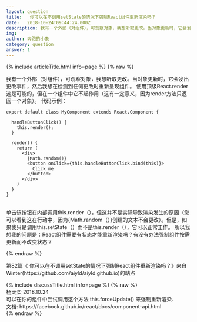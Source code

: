 ```yaml
---
layout: question
title:   你可以在不调用setState的情况下强制React组件重新渲染吗？
date:   2018-10-24T09:44:24.000Z
description: 我有一个外部（对组件），可观察对象，我想听取更改。当对象更新时，它会发出更改事件，然后我想在检测到任何更改时重新呈现组件。 使用顶级React.render这是...
img: 
author: 奔跑的小象
category: question
answer: 1
---
```

<div class="article-root">
  <div class="article">
    {% include articleTitle.html info=page %}
    {% raw %}
    <div class="article-content"><p>我有一个外部（对组件），可观察对象，我想听取更改。当对象更新时，它会发出更改事件，然后我想在检测到任何更改时重新呈现组件。 使用顶级React.render这是可能的，但在一个组件中它不起作用（这有一定意义，因为render方法只返回一个对象）。 代码示例：</p>

<pre>
<code>export default class MyComponent extends React.Component {

  handleButtonClick() {
    this.render();
  }

  render() {
    return (
      &lt;div&gt;
        {Math.random()}
        &lt;button onClick={this.handleButtonClick.bind(this)}&gt;
          Click me
        &lt;/button&gt;
      &lt;/div&gt;
    )
  }
}</code></pre>

<p><br />
单击该按钮在内部调用this.render（），但这并不是实际导致渲染发生的原因（您可以看到这在行动中，因为{Math.random（）}创建的文本不会更改）。但是，如果我只是调用this.setState（）而不是this.render（），它可以正常工作。 所以我想我的问题是：React组件需要有状态才能重新渲染吗？有没有办法强制组件按需更新而不改变状态？</p>
</div>
    {% endraw %}
  </div>
  <p class="winter_mark">第82篇《 你可以在不调用setState的情况下强制React组件重新渲染吗？》来自Winter(https://github.com/aiyld/aiyld.github.io)的站点</p>
  <div class="discuss-wrapper">
    {% include discussTitle.html info=page %}
    {% raw %}
    <div class="discuss-item">
        <div class="discuss-parent">
          <div class="discuss-meta">
            <span class="discuss-user">杨天栾</span>
            <span class="discuss-time">2018.10.24</span>
          </div>
          <div class="discuss-comment">可以在你的组件中尝试调用这个方法 this.forceUpdate() 来强制重新渲染.
<br>
文档: https://facebook.github.io/react/docs/component-api.html</div>
        </div></div>
    {% endraw %}
  </div>
<div>
